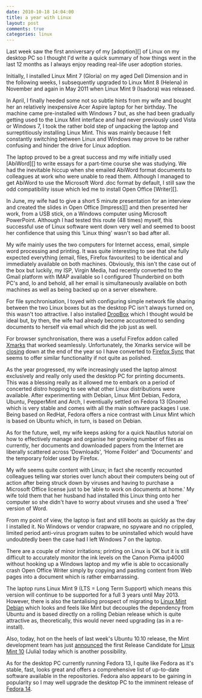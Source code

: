```yaml
---
date: 2010-10-18 14:04:00
title: a year with Linux
layout: post
comments: true
categories: linux
---
```

Last week saw the first anniversary of my [adoption][] of Linux on my
desktop PC so I thought I'd write a quick summary of how things went in
the last 12 months as I always enjoy reading real-life user adoption
stories.

Initially, I installed Linux Mint 7 (Gloria) on my aged Dell Dimension
and in the following weeks, I subsequently upgraded to Linux Mint 8
(Helena) in November and again in May 2011 when Linux Mint 9 (Isadora)
was released.

In April, I finally heeded some not so subtle hints from my wife and
bought her an relatively inexpensive Acer Aspire laptop for her
birthday. The machine came pre-installed with Windows 7 but, as she had
been gradually getting used to the Linux Mint interface and had never
previously used Vista or Windows 7, I took the rather bold step of
unpacking the laptop and surreptitiously installing Linux Mint. This was
mainly because I felt constantly switching between Linux and Windows may
prove to be rather confusing and hinder the drive for Linux adoption.

The laptop proved to be a great success and my wife initially used
[AbiWord][] to write essays for a part-time course she was studying. We
had the inevitable hiccup when she emailed AbiWord format documents to
colleagues at work who were unable to read them. Although I managed to
get AbiWord to use the Microsoft Word .doc format by default, I still
saw the odd compatibility issue which led me to install Open Office
[Writer][].

In June, my wife had to give a short 5 minute presentation for an
interview and created the slides in Open Office [Impress][] and then
presented her work, from a USB stick, on a Windows computer using
Microsoft PowerPoint. Although I had tested this route (48 times)
myself, this successful use of Linux software went down very well and
seemed to boost her confidence that using this ‘Linux thing' wasn't so
bad after all.

My wife mainly uses the two computers for Internet access, email, simple
word processing and printing. It was quite interesting to see that she
fully expected everything (email, files, Firefox favourites) to be
identical and immediately available on both machines. Obviously, this
isn't the case out of the box but luckily, my ISP, Virgin Media, had
recently converted to the Gmail platform with IMAP available so I
configured Thunderbird on both PC's and, lo and behold, all her email is
simultaneously available on both machines as well as being backed up on
a server elsewhere.

For file synchronisation, I toyed with configuring simple network file
sharing between the two Linux boxes but as the desktop PC isn't always
turned on, this wasn't too attractive. I also installed [DropBox][]
which I thought would be ideal but, by then, the wife had already become
accustomed to sending documents to herself via email which did the job
just as well.

For browser synchronisation, there was a useful Firefox addon called
[Xmarks][] that worked seamlessly. Unfortunately, the Xmarks service
will be [closing][] down at the end of the year so I have converted to
[Firefox Sync][] that seems to offer similar functionality if not quite
as polished.

As the year progressed, my wife increasingly used the laptop almost
exclusively and really only used the desktop PC for printing documents.
This was a blessing really as it allowed me to embark on a period of
concerted distro hopping to see what other Linux distributions were
available. After experimenting with Debian, Linux Mint Debian, Fedora,
Ubuntu, PepperMint and Arch, I eventiually settled on Fedora 13 (Gnome)
which is very stable and comes with all the main software packages I
use. Being based on RedHat, Fedora offers a nice contrast with Linux
Mint which is based on Ubuntu which, in turn, is based on Debian.

As for the future, well, my wife keeps asking for a quick Nautilus
tutorial on how to effectively manage and organise her growing number of
files as currently, her documents and downloaded papers from the
Internet are liberally scattered across ‘Downloads', ‘Home Folder' and
‘Documents' and the temporary folder used by Firefox.

My wife seems quite content with Linux; in fact she recently recounted
colleagues telling war stories over lunch about their computers being
out of action after being struck down by viruses and having to purchase
a Microsoft Office license just to be ‘able to work on documents at
home.' My wife told them that her husband had installed this Linux thing
onto her computer so she didn't have to worry about viruses and she used
a ‘free' version of Word.

From my point of view, the laptop is fast and still boots as quickly as
the day I installed it. No Windows or vendor crapware, no spyware and no
crippled, limited period anti-virus program suites to be uninstalled
which would have undoubtedly been the case had I left Windows 7 on the
laptop.

There are a couple of minor irritations; printing on Linux is OK but it
is still difficult to accurately monitor the ink levels on the Canon
Pixma ip4000 without hooking up a Windows laptop and my wfie is able to
occasionally crash Open Office Writer simply by copying and pasting
content from Web pages into a document which is rather embarrassing.

The laptop runs Linux Mint 9 (LTS = Long Term Support) which means this
version will continue to be supported for a full 3 years until May 2013.
However, there is also the tantalising prospect of migrating to
[Linux Mint Debian][] which looks and feels like Mint but decouples the
dependency from Ubuntu and is based directly on a rolling Debian release
which is quite attractive as, theoretically, this would never need
upgrading (as in a re-install).

Also, today, hot on the heels of last week's Ubuntu 10.10 release, the
Mint development team has just [announced][] the first Release Candidate
for [Linux Mint 10][] (Julia) today which is another possibility.

As for the desktop PC currently running Fedora 13, I quite like Fedora
as it's stable, fast, looks great and offers a comprehensive list of
up-to-date software available in the repositories. Fedora also appears
to be gaining in popularity so I may well upgrade the desktop PC to the
imminent release of [Fedora 14][].

[Linux Mint Debian]: http://www.linuxmint.com/blog/?p=1527
[announced]: http://www.linuxmint.com/blog/?p=1554
[Linux Mint 10]: http://www.linuxmint.com/rel_julia_whatsnew.php
[Fedora 14]: http://fedoraproject.org/get-prerelease
[DropBox]: http://www.dropbox.com/
[Xmarks]: https://addons.mozilla.org/en-US/firefox/addon/2410/
[closing]: http://blog.xmarks.com/?p=1886
[Firefox Sync]: https://addons.mozilla.org/en-US/firefox/addon/10868/
